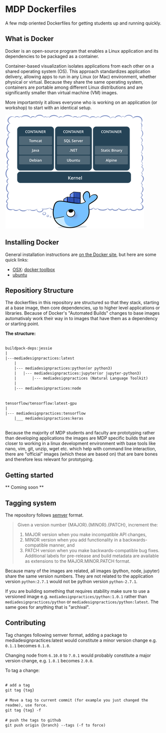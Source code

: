 # MDP Dockerfiles

A few mdp oriented Dockerfiles for getting students up and running quickly.


## What is Docker

Docker is an open-source program that enables a Linux application and its dependencies to be packaged as a container.

Container-based visualization isolates applications from each other on a shared operating system (OS). This approach standardizes application delivery, allowing apps to run in any Linux (or Mac) environment, whether physical or virtual. Because they share the same operating system, containers are portable among different Linux distributions and are significantly smaller than virtual machine (VM) images. 

More importantnly it allows everyone who is working on an application (or workshop) to start with an identical setup.

![What is a Container <from docker.com>](./images/what_is_a_container.png)

## Installing Docker

General installation instructions are
[on the Docker site](https://docs.docker.com/installation/), but here are some
quick links:

* [OSX](https://docs.docker.com/installation/mac/): [docker toolbox](https://www.docker.com/toolbox)
* [ubuntu](https://docs.docker.com/installation/ubuntulinux/)


## Repositiory Structure

The dockerfiles in this repository are structured so that they stack, starting at a base image, then core dependencies, up to higher level applications or libraries. Because of Docker's "Automated Builds"  changes to base images automativaly work their way in to images that  have them as a dependency or starting point.

**The structure:**

```

buildpack-deps:jessie
|
|---mediadesignpractices:latest
    |
    |--- mediadesignpractices:python(or python3)
    |   |--- mediadesignpractices:jupyter(or jupyter-python3)
    |       |--- mediadesignpractices (Natural Language Toolkit)
    |
    |--- mediadesignpractices:node


tensorflow/tensorflow:latest-gpu
|
|--- mediadesignpractices:tensorflow
    |___ mediadesignpractices:keras


``` 

Because the majority of MDP students and faculty are prototyping rather than developing applications the images are MDP specific builds that are closer to working in a linux development environment with base tools like nano, vim, git, unzip, wget etc. which help with command line interaction, there are "official" images (which these are based on) that are bare bones and therefore less relevant for prototyping.


## Getting started
** Coming soon **

## Tagging system

The repository follows [semver](http://semver.org/) format.

> Given a version number {MAJOR}.{MINOR}.{PATCH}, increment the:
> 
> 1. MAJOR version when you make incompatible API changes,
> 2. MINOR version when you add functionality in a backwards-compatible manner, and
> 3. PATCH version when you make backwards-compatible bug fixes.
> Additional labels for pre-release and build metadata are available as extensions to the MAJOR.MINOR.PATCH format.

Because many of the images are related, all images (python, node, jupyter) share the same version numbers. They are not related to the application version `python:2.7.1` would not be python version `python-2.7.1`.

If you are building something that requires stability make sure to use a versioned image e.g. `mediadesignpractices/python:1.0.1` rather than `mediadesignpractices/python` or `mediadesignpractices/python:latest`.
The same goes for anything that is "archival".

## Contributing

Tag changes following semver format, adding a package to mediadesignpractices:latest would constitute a minor version change e.g. `0.1.1` becomes `0.1.0`.

Changing node from `6.10.0` to `7.0.1` would probably constitute a major version change, e.g. `1.0.1` becomes `2.0.0`.

To tag a change:

```

# add a tag
git tag {tag}

# Move a tag to current commit (for example you just changed the readme), use force.
git tag {tag} -f

# push the tags to github
git push origin {branch} --tags (-f to force)

```
